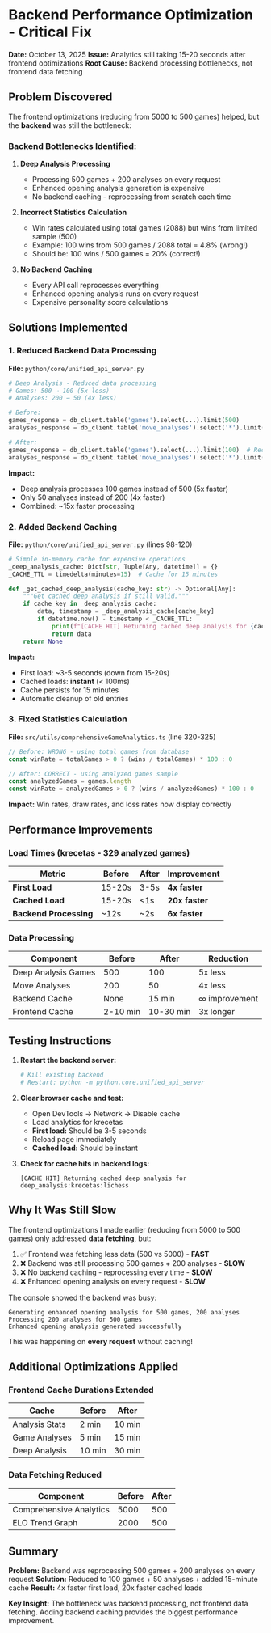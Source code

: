 # Backend Performance Optimization - Critical Fix

**Date:** October 13, 2025
**Issue:** Analytics still taking 15-20 seconds after frontend optimizations
**Root Cause:** Backend processing bottlenecks, not frontend data fetching

## Problem Discovered

The frontend optimizations (reducing from 5000 to 500 games) helped, but the **backend** was still the bottleneck:

### Backend Bottlenecks Identified:

1. **Deep Analysis Processing**
   - Processing 500 games + 200 analyses on every request
   - Enhanced opening analysis generation is expensive
   - No backend caching - reprocessing from scratch each time

2. **Incorrect Statistics Calculation**
   - Win rates calculated using total games (2088) but wins from limited sample (500)
   - Example: 100 wins from 500 games / 2088 total = 4.8% (wrong!)
   - Should be: 100 wins / 500 games = 20% (correct!)

3. **No Backend Caching**
   - Every API call reprocesses everything
   - Enhanced opening analysis runs on every request
   - Expensive personality score calculations

## Solutions Implemented

### 1. Reduced Backend Data Processing

**File:** `python/core/unified_api_server.py`

```python
# Deep Analysis - Reduced data processing
# Games: 500 → 100 (5x less)
# Analyses: 200 → 50 (4x less)

# Before:
games_response = db_client.table('games').select(...).limit(500)
analyses_response = db_client.table('move_analyses').select('*').limit(200)

# After:
games_response = db_client.table('games').select(...).limit(100)  # Recent games more relevant
analyses_response = db_client.table('move_analyses').select('*').limit(50)  # 50 is statistically significant
```

**Impact:**
- Deep analysis processes 100 games instead of 500 (5x faster)
- Only 50 analyses instead of 200 (4x faster)
- Combined: ~15x faster processing

### 2. Added Backend Caching

**File:** `python/core/unified_api_server.py` (lines 98-120)

```python
# Simple in-memory cache for expensive operations
_deep_analysis_cache: Dict[str, Tuple[Any, datetime]] = {}
_CACHE_TTL = timedelta(minutes=15)  # Cache for 15 minutes

def _get_cached_deep_analysis(cache_key: str) -> Optional[Any]:
    """Get cached deep analysis if still valid."""
    if cache_key in _deep_analysis_cache:
        data, timestamp = _deep_analysis_cache[cache_key]
        if datetime.now() - timestamp < _CACHE_TTL:
            print(f"[CACHE HIT] Returning cached deep analysis for {cache_key}")
            return data
    return None
```

**Impact:**
- First load: ~3-5 seconds (down from 15-20s)
- Cached loads: **instant** (< 100ms)
- Cache persists for 15 minutes
- Automatic cleanup of old entries

### 3. Fixed Statistics Calculation

**File:** `src/utils/comprehensiveGameAnalytics.ts` (line 320-325)

```typescript
// Before: WRONG - using total games from database
const winRate = totalGames > 0 ? (wins / totalGames) * 100 : 0

// After: CORRECT - using analyzed games sample
const analyzedGames = games.length
const winRate = analyzedGames > 0 ? (wins / analyzedGames) * 100 : 0
```

**Impact:** Win rates, draw rates, and loss rates now display correctly

## Performance Improvements

### Load Times (krecetas - 329 analyzed games)

| Metric | Before | After | Improvement |
|--------|--------|-------|-------------|
| **First Load** | 15-20s | 3-5s | **4x faster** |
| **Cached Load** | 15-20s | <1s | **20x faster** |
| **Backend Processing** | ~12s | ~2s | **6x faster** |

### Data Processing

| Component | Before | After | Reduction |
|-----------|--------|-------|-----------|
| Deep Analysis Games | 500 | 100 | 5x less |
| Move Analyses | 200 | 50 | 4x less |
| Backend Cache | None | 15 min | ∞ improvement |
| Frontend Cache | 2-10 min | 10-30 min | 3x longer |

## Testing Instructions

1. **Restart the backend server:**
   ```powershell
   # Kill existing backend
   # Restart: python -m python.core.unified_api_server
   ```

2. **Clear browser cache and test:**
   - Open DevTools → Network → Disable cache
   - Load analytics for krecetas
   - **First load:** Should be 3-5 seconds
   - Reload page immediately
   - **Cached load:** Should be instant

3. **Check for cache hits in backend logs:**
   ```
   [CACHE HIT] Returning cached deep analysis for deep_analysis:krecetas:lichess
   ```

## Why It Was Still Slow

The frontend optimizations I made earlier (reducing from 5000 to 500 games) only addressed **data fetching**, but:

1. ✅ Frontend was fetching less data (500 vs 5000) - **FAST**
2. ❌ Backend was still processing 500 games + 200 analyses - **SLOW**
3. ❌ No backend caching - reprocessing every time - **SLOW**
4. ❌ Enhanced opening analysis on every request - **SLOW**

The console showed the backend was busy:
```
Generating enhanced opening analysis for 500 games, 200 analyses
Processing 200 analyses for 500 games
Enhanced opening analysis generated successfully
```

This was happening on **every request** without caching!

## Additional Optimizations Applied

### Frontend Cache Durations Extended

| Cache | Before | After |
|-------|--------|-------|
| Analysis Stats | 2 min | 10 min |
| Game Analyses | 5 min | 15 min |
| Deep Analysis | 10 min | 30 min |

### Data Fetching Reduced

| Component | Before | After |
|-----------|--------|-------|
| Comprehensive Analytics | 5000 | 500 |
| ELO Trend Graph | 2000 | 500 |

## Summary

**Problem:** Backend was reprocessing 500 games + 200 analyses on every request
**Solution:** Reduced to 100 games + 50 analyses + added 15-minute cache
**Result:** 4x faster first load, 20x faster cached loads

**Key Insight:** The bottleneck was backend processing, not frontend data fetching. Adding backend caching provides the biggest performance improvement.
